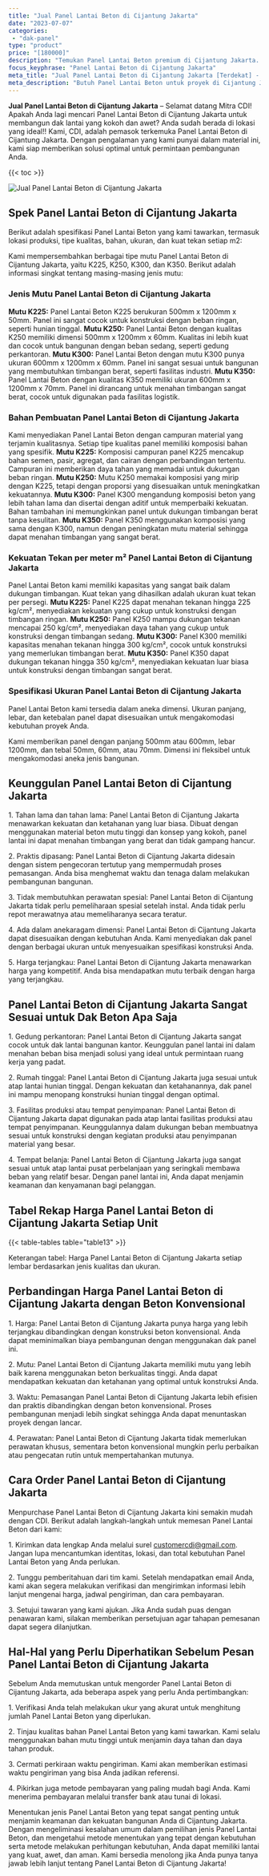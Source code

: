 ```yaml
---
title: "Jual Panel Lantai Beton di Cijantung Jakarta"
date: "2023-07-07"
categories:
 - "dak-panel"
type: "product"
price: "[180000]"
description: "Temukan Panel Lantai Beton premium di Cijantung Jakarta. Panel Lantai Beton dirancang untuk kebutuhan konstruksi modern dengan performa prima. Konsultasi gratis."
focus_keyphrase: "Panel Lantai Beton di Cijantung Jakarta"
meta_title: "Jual Panel Lantai Beton di Cijantung Jakarta [Terdekat] - CDI"
meta_description: "Butuh Panel Lantai Beton untuk proyek di Cijantung Jakarta?. Kami menyediakan Panel Lantai Beton premium untuk pembangunan. Penawaran spesial hanya di sini."
---
```


**Jual Panel Lantai Beton di Cijantung Jakarta** – Selamat datang Mitra CDI! Apakah Anda lagi mencari Panel Lantai Beton di Cijantung Jakarta untuk membangun dak lantai yang kokoh dan awet? Anda sudah berada di lokasi yang ideal!! Kami, CDI, adalah pemasok terkemuka Panel Lantai Beton di Cijantung Jakarta. Dengan pengalaman yang kami punyai dalam material ini, kami siap memberikan solusi optimal untuk permintaan pembangunan Anda.

{{< toc >}}

![Jual Panel Lantai Beton di Cijantung Jakarta](/images/dak-panel/dak-panel-11.jpg)

## Spek Panel Lantai Beton di Cijantung Jakarta

Berikut adalah spesifikasi Panel Lantai Beton yang kami tawarkan, termasuk lokasi produksi, tipe kualitas, bahan, ukuran, dan kuat tekan setiap m2:

Kami mempersembahkan berbagai tipe mutu Panel Lantai Beton di Cijantung Jakarta, yaitu K225, K250, K300, dan K350. Berikut adalah informasi singkat tentang masing-masing jenis mutu:

### Jenis Mutu Panel Lantai Beton di Cijantung Jakarta

**Mutu K225:** Panel Lantai Beton K225 berukuran 500mm x 1200mm x 50mm. Panel ini sangat cocok untuk konstruksi dengan beban ringan, seperti hunian tinggal.
**Mutu K250:** Panel Lantai Beton dengan kualitas K250 memiliki dimensi 500mm x 1200mm x 60mm. Kualitas ini lebih kuat dan cocok untuk bangunan dengan beban sedang, seperti gedung perkantoran.
**Mutu K300:** Panel Lantai Beton dengan mutu K300 punya ukuran 600mm x 1200mm x 60mm. Panel ini sangat sesuai untuk bangunan yang membutuhkan timbangan berat, seperti fasilitas industri.
**Mutu K350:** Panel Lantai Beton dengan kualitas K350 memiliki ukuran 600mm x 1200mm x 70mm. Panel ini dirancang untuk menahan timbangan sangat berat, cocok untuk digunakan pada fasilitas logistik.

### Bahan Pembuatan Panel Lantai Beton di Cijantung Jakarta

Kami menyediakan Panel Lantai Beton dengan campuran material yang terjamin kualitasnya. Setiap tipe kualitas panel memiliki komposisi bahan yang spesifik.
**Mutu K225:** Komposisi campuran panel K225 mencakup bahan semen, pasir, agregat, dan cairan dengan perbandingan tertentu. Campuran ini memberikan daya tahan yang memadai untuk dukungan beban ringan.
**Mutu K250:** Mutu K250 memakai komposisi yang mirip dengan K225, tetapi dengan proporsi yang disesuaikan untuk meningkatkan kekuatannya.
**Mutu K300:** Panel K300 mengandung komposisi beton yang lebih tahan lama dan disertai dengan aditif untuk memperbaiki kekuatan. Bahan tambahan ini memungkinkan panel untuk dukungan timbangan berat tanpa kesulitan.
**Mutu K350:** Panel K350 menggunakan komposisi yang sama dengan K300, namun dengan peningkatan mutu material sehingga dapat menahan timbangan yang sangat berat.

### Kekuatan Tekan per meter m² Panel Lantai Beton di Cijantung Jakarta

Panel Lantai Beton kami memiliki kapasitas yang sangat baik dalam dukungan timbangan. Kuat tekan yang dihasilkan adalah ukuran kuat tekan per persegi.
**Mutu K225:** Panel K225 dapat menahan tekanan hingga 225 kg/cm², menyediakan kekuatan yang cukup untuk konstruksi dengan timbangan ringan.
**Mutu K250:** Panel K250 mampu dukungan tekanan mencapai 250 kg/cm², menyediakan daya tahan yang cukup untuk konstruksi dengan timbangan sedang.
**Mutu K300:** Panel K300 memiliki kapasitas menahan tekanan hingga 300 kg/cm², cocok untuk konstruksi yang memerlukan timbangan berat.
**Mutu K350:** Panel K350 dapat dukungan tekanan hingga 350 kg/cm², menyediakan kekuatan luar biasa untuk konstruksi dengan timbangan sangat berat.

### Spesifikasi Ukuran Panel Lantai Beton di Cijantung Jakarta

Panel Lantai Beton kami tersedia dalam aneka dimensi. Ukuran panjang, lebar, dan ketebalan panel dapat disesuaikan untuk mengakomodasi kebutuhan proyek Anda.

Kami memberikan panel dengan panjang 500mm atau 600mm, lebar 1200mm, dan tebal 50mm, 60mm, atau 70mm. Dimensi ini fleksibel untuk mengakomodasi aneka jenis bangunan.

## Keunggulan Panel Lantai Beton di Cijantung Jakarta

1\.  Tahan lama dan tahan lama: Panel Lantai Beton di Cijantung Jakarta menawarkan kekuatan dan ketahanan yang luar biasa. Dibuat dengan menggunakan material beton mutu tinggi dan konsep yang kokoh, panel lantai ini dapat menahan timbangan yang berat dan tidak gampang hancur.

2\.  Praktis dipasang: Panel Lantai Beton di Cijantung Jakarta didesain dengan sistem pengecoran tertutup yang mempermudah proses pemasangan. Anda bisa menghemat waktu dan tenaga dalam melakukan pembangunan bangunan.

3\.  Tidak membutuhkan perawatan spesial: Panel Lantai Beton di Cijantung Jakarta tidak perlu pemeliharaan spesial setelah instal. Anda tidak perlu repot merawatnya atau memeliharanya secara teratur.

4\.  Ada dalam anekaragam dimensi: Panel Lantai Beton di Cijantung Jakarta dapat disesuaikan dengan kebutuhan Anda. Kami menyediakan dak panel dengan berbagai ukuran untuk menyesuaikan spesifikasi konstruksi Anda.

5\.  Harga terjangkau: Panel Lantai Beton di Cijantung Jakarta menawarkan harga yang kompetitif. Anda bisa mendapatkan mutu terbaik dengan harga yang terjangkau.

## Panel Lantai Beton di Cijantung Jakarta Sangat Sesuai untuk Dak Beton Apa Saja

1\.  Gedung perkantoran: Panel Lantai Beton di Cijantung Jakarta sangat cocok untuk dak lantai bangunan kantor. Keunggulan panel lantai ini dalam menahan beban bisa menjadi solusi yang ideal untuk permintaan ruang kerja yang padat.

2\.  Rumah tinggal: Panel Lantai Beton di Cijantung Jakarta juga sesuai untuk atap lantai hunian tinggal. Dengan kekuatan dan ketahanannya, dak panel ini mampu menopang konstruksi hunian tinggal dengan optimal.

3\.  Fasilitas produksi atau tempat penyimpanan: Panel Lantai Beton di Cijantung Jakarta dapat digunakan pada atap lantai fasilitas produksi atau tempat penyimpanan. Keunggulannya dalam dukungan beban membuatnya sesuai untuk konstruksi dengan kegiatan produksi atau penyimpanan material yang besar.

4\.  Tempat belanja: Panel Lantai Beton di Cijantung Jakarta juga sangat sesuai untuk atap lantai pusat perbelanjaan yang seringkali membawa beban yang relatif besar. Dengan panel lantai ini, Anda dapat menjamin keamanan dan kenyamanan bagi pelanggan.

## Tabel Rekap Harga Panel Lantai Beton di Cijantung Jakarta Setiap Unit

{{< table-tables table="table13" >}}

Keterangan tabel: Harga Panel Lantai Beton di Cijantung Jakarta setiap lembar berdasarkan jenis kualitas dan ukuran.

## Perbandingan Harga Panel Lantai Beton di Cijantung Jakarta dengan Beton Konvensional

1\.  Harga: Panel Lantai Beton di Cijantung Jakarta punya harga yang lebih terjangkau dibandingkan dengan konstruksi beton konvensional. Anda dapat meminimalkan biaya pembangunan dengan menggunakan dak panel ini.

2\.  Mutu: Panel Lantai Beton di Cijantung Jakarta memiliki mutu yang lebih baik karena menggunakan beton berkualitas tinggi. Anda dapat mendapatkan kekuatan dan ketahanan yang optimal untuk konstruksi Anda.

3\.  Waktu: Pemasangan Panel Lantai Beton di Cijantung Jakarta lebih efisien dan praktis dibandingkan dengan beton konvensional. Proses pembangunan menjadi lebih singkat sehingga Anda dapat menuntaskan proyek dengan lancar.

4\.  Perawatan: Panel Lantai Beton di Cijantung Jakarta tidak memerlukan perawatan khusus, sementara beton konvensional mungkin perlu perbaikan atau pengecatan rutin untuk mempertahankan mutunya.

## Cara Order Panel Lantai Beton di Cijantung Jakarta

Menpurchase Panel Lantai Beton di Cijantung Jakarta kini semakin mudah dengan CDI. Berikut adalah langkah-langkah untuk memesan Panel Lantai Beton dari kami:

1\.  Kirimkan data lengkap Anda melalui surel customercdi@gmail.com. Jangan lupa mencantumkan identitas, lokasi, dan total kebutuhan Panel Lantai Beton yang Anda perlukan.

2\.  Tunggu pemberitahuan dari tim kami. Setelah mendapatkan email Anda, kami akan segera melakukan verifikasi dan mengirimkan informasi lebih lanjut mengenai harga, jadwal pengiriman, dan cara pembayaran.

3\.  Setujui tawaran yang kami ajukan. Jika Anda sudah puas dengan penawaran kami, silakan memberikan persetujuan agar tahapan pemesanan dapat segera dilanjutkan.

## Hal-Hal yang Perlu Diperhatikan Sebelum Pesan Panel Lantai Beton di Cijantung Jakarta

Sebelum Anda memutuskan untuk mengorder Panel Lantai Beton di Cijantung Jakarta, ada beberapa aspek yang perlu Anda pertimbangkan:

1\.  Verifikasi Anda telah melakukan ukur yang akurat untuk menghitung jumlah Panel Lantai Beton yang diperlukan.

2\.  Tinjau kualitas bahan Panel Lantai Beton yang kami tawarkan. Kami selalu menggunakan bahan mutu tinggi untuk menjamin daya tahan dan daya tahan produk.

3\.  Cermati perkiraan waktu pengiriman. Kami akan memberikan estimasi waktu pengiriman yang bisa Anda jadikan referensi.

4\.  Pikirkan juga metode pembayaran yang paling mudah bagi Anda. Kami menerima pembayaran melalui transfer bank atau tunai di lokasi.

Menentukan jenis Panel Lantai Beton yang tepat sangat penting untuk menjamin keamanan dan kekuatan bangunan Anda di Cijantung Jakarta. Dengan mengeliminasi kesalahan umum dalam pemilihan jenis Panel Lantai Beton, dan mengetahui metode menentukan yang tepat dengan kebutuhan serta metode melakukan perhitungan kebutuhan, Anda dapat memiliki lantai yang kuat, awet, dan aman. Kami bersedia menolong jika Anda punya tanya jawab lebih lanjut tentang Panel Lantai Beton di Cijantung Jakarta!